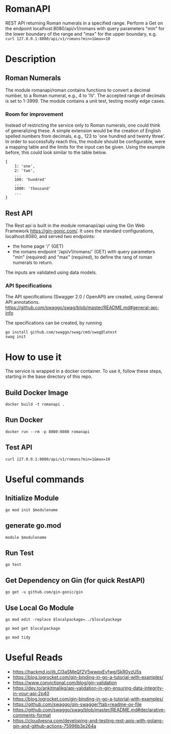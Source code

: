# RomanAPI
REST API returning Roman numerals in a specified range. Perform a Get on the endpoint localhost:8080/api/v1/romans with query parameters "min" for the lower boundary of the range and "max" for the upper boundary, e.g.
```curl 127.0.0.1:8080/api/v1/romans?min=1&max=10```

# Description
## Roman Numerals 
The module romanapi/roman contains functions to convert a decimal number, to a Roman numeral, e.g., 4 to 'IV'. The accepted range of decimals is set to 1-3999. The module contains a unit test, testing mostly edge cases.

### Room for improvement
Instead of restricting the service only to Roman numerals, one could think of generalizing these. A simple extension would be the creation of English spelled numbers from decimals, e.g., 123 to 'one hundred and twenty three'. In order to successfully reach this, the module should be configurable, were a mapping table and the limits for the input can be given. Using the example before, this could look similar to the table below.
```
{
    1: 'one',
    2: 'two',
    ...
    100: 'hundred'
    ...
    1000: 'thousand'
    ...
}
```


## Rest API
The Rest api is built in the module romanapi/api using the Gin Web Framework https://gin-gonic.com/.
It uses the standard configurations, localhost:8080, and served two endpoints:
- the home page '/' (GET)
- the romans endpoint '/api/v1/romans/' (GET) with query parameters "min" (required) and "max" (required), to define the rang of roman numerals to return. 

The inputs are validated using data models.

### API Specifications
The API specifications (Swagger 2.0 / OpenAPI) are created, using General API annotations. https://github.com/swaggo/swag/blob/master/README.md#general-api-info

The specifications can be created, by running 
```
go install github.com/swaggo/swag/cmd/swag@latest
swag init
```



# How to use it
The service is wrapped in a docker container. To use it, follow these steps, starting in the base directory of this repo.
## Build Docker Image
```docker build -t romanapi .```

## Run Docker 
```docker run --rm -p 8080:8080 romanapi```

## Test API
```curl 127.0.0.1:8080/api/v1/romans?min=1&max=10```

# Useful commands

## Initialize Module
```go mod init $modulename```

## generate go.mod
```module $modulename```

## Run Test
```go test```

## Get Dependency on Gin (for quick RestAPI)
```go get -u github.com/gin-gonic/gin```

## Use Local Go Module
```
go mod edit -replace $localpackage=../$localpackage
```
```
go mod get $localpackage
```
```
go mod tidy
```

# Useful Reads
- https://hackmd.io/@_Cl3aSMeQf2V5wwqxEyfwg/SkR0yzU5s
- https://blog.logrocket.com/gin-binding-in-go-a-tutorial-with-examples/
- https://www.convictional.com/blog/gin-validation
- https://dev.to/ankitmalikg/api-validation-in-gin-ensuring-data-integrity-in-your-api-2p40
- https://blog.logrocket.com/gin-binding-in-go-a-tutorial-with-examples/
- https://github.com/swaggo/gin-swagger?tab=readme-ov-file
- https://github.com/swaggo/swag/blob/master/README.md#declarative-comments-format
- https://cloudvesna.com/developing-and-testing-rest-apis-with-golang-gin-and-github-actions-75996b3e264a


